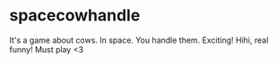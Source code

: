 # spacecowhandle

It's a game about cows. In space. You handle them. Exciting!
Hihi, real funny! Must play <3
